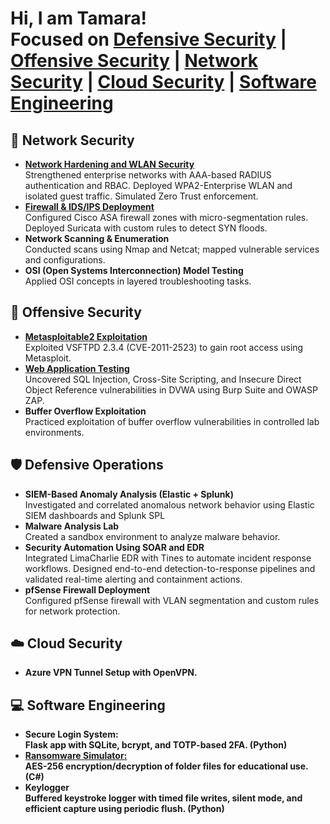 <h1>Hi, I am Tamara!<br/>
Focused on 
<a href="#defensive-operations">Defensive Security</a> | 
<a href="#offensive-security">Offensive Security</a> | 
<a href="#network-security">Network Security</a> | 
<a href="#cloud-security">Cloud Security</a> |
<a href="software-engineering">Software Engineering</a >
</h1>


<h2 id="network-security">🔵 Network Security</h2>
<ul>
  <li>
     <b><a href="https://github.com/Tamarasza999/netlock-wlan" target="_blank">Network Hardening and WLAN Security</a></b><br/>
   Strengthened enterprise networks with AAA-based RADIUS authentication and RBAC. Deployed WPA2-Enterprise WLAN and isolated guest traffic. Simulated Zero Trust enforcement.
  </li>
  <li><b><a href="https://github.com/Tamarasza999/netlock-wlan#firewall--idsips-deployment" target="_blank">Firewall & IDS/IPS Deployment</a></b><br/>
    Configured Cisco ASA firewall zones with micro-segmentation rules.<br/>
    Deployed Suricata with custom rules to detect SYN floods.
  </li>
  <li><b>Network Scanning & Enumeration</b><br/>
    Conducted scans using Nmap and Netcat; mapped vulnerable services and configurations.
  </li>
  <li><b>OSI (Open Systems Interconnection) Model Testing</b><br/>
    Applied OSI concepts in layered troubleshooting tasks.
  </li>
</ul>

<h2 id="offensive-security">🔴 Offensive Security</h2>
<ul>
  <li>
    <b><a href="https://github.com/Tamarasza999/web-net-exploit#network-service-exploitation" target="_blank">Metasploitable2 Exploitation</a></b><br/>
    Exploited VSFTPD 2.3.4 (CVE-2011-2523) to gain root access using Metasploit.
  </li>
  <li>
    <b><a href="https://github.com/Tamarasza999/web-net-exploit" target="_blank">Web Application Testing</a></b><br/>
    Uncovered SQL Injection, Cross-Site Scripting, and Insecure Direct Object Reference vulnerabilities in DVWA using Burp Suite and OWASP ZAP.
  </li>
  <li>
    <b>Buffer Overflow Exploitation</b><br/>
    Practiced exploitation of buffer overflow vulnerabilities in controlled lab environments.
  </li>
</ul>

<h2 id="defensive-operations">🛡️ Defensive Operations</h2>
<ul>
  <li><b>SIEM-Based Anomaly Analysis (Elastic + Splunk)</b><br/>
    Investigated and correlated anomalous network behavior using Elastic SIEM dashboards and Splunk SPL
  </li>
  <li><b>Malware Analysis Lab</b><br/>
    Created a sandbox environment to analyze malware behavior.
  </li>
  <li><b>Security Automation Using SOAR and EDR </b><br/>
  Integrated LimaCharlie EDR with Tines to automate incident response workflows. Designed end-to-end detection-to-response pipelines and validated real-time alerting and containment actions.
  </li>
  <li><b>pfSense Firewall Deployment</b><br/>
Configured pfSense firewall with VLAN segmentation and custom rules for network protection.
  </li>
</ul>

<h2 id="cloud-security">☁️ Cloud Security</h2>
<ul>
  <li><b>Azure VPN Tunnel Setup with OpenVPN.<br/>
  </li>
</ul>

<h2 id="software-engineering">💻 Software Engineering</h2>
<ul>
  <li>
    <b>Secure Login System:</b><br/>
    Flask app with SQLite, bcrypt, and TOTP-based 2FA. (Python)
  </li>
  <li>
    <b><a href="https://github.com/Tamarasza999/ransomware-sim" target="_blank">Ransomware Simulator:</a></b><br/>
    AES-256 encryption/decryption of folder files for educational use. (C#)
  </li>
  <li>
    <b>Keylogger</b><br/>
    Buffered keystroke logger with timed file writes, silent mode, and efficient capture using periodic flush. (Python)
  </li>
</ul>
